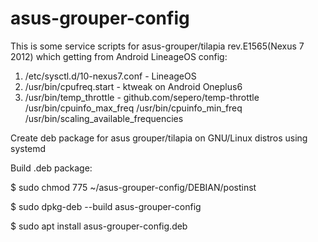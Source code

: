 # asus-grouper-config

This is some service scripts for asus-grouper/tilapia rev.E1565(Nexus 7 2012) which getting from Android LineageOS config:
1. /etc/sysctl.d/10-nexus7.conf - LineageOS
2. /usr/bin/cpufreq.start - ktweak on Android Oneplus6
3. /usr/bin/temp_throttle - github.com/sepero/temp-throttle
   /usr/bin/cpuinfo_max_freq
   /usr/bin/cpuinfo_min_freq
   /usr/bin/scaling_available_frequencies

Create deb package for asus grouper/tilapia on GNU/Linux distros using systemd

Build .deb package:

$ sudo chmod 775 ~/asus-grouper-config/DEBIAN/postinst

$ sudo dpkg-deb --build asus-grouper-config

$ sudo apt install asus-grouper-config.deb
